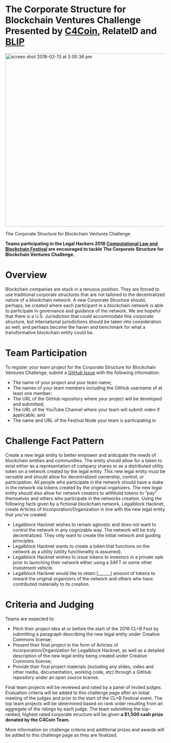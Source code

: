 # The Corporate Structure for Blockchain Ventures Challenge Presented by [C4Coin](https://www.c4coin.org/), RelateID and [BLIP](https://www.brooklaw.edu/academics/clinicalprogram/blip/aboutblip?)


<img width="544" alt="screen shot 2018-02-13 at 3 00 36 pm" src="https://user-images.githubusercontent.com/2357755/36170884-bda9a61a-10ce-11e8-8bc2-1207a0dac997.png">


The Corporate Structure for Blockchain Ventures Challenge

**Teams participating in the Legal Hackers 2018 [Computational Law and Blockchain Festival](https://legalhackers.org/clbfest2018) are encouraged to tackle The Corporate Structure for Blockchain Ventures Challenge.**

# Overview

Blockchain companies are stuck in a tenuous position. They are forced to use traditional corporate structures that are not tailored to the decentralized nature of a blockchain network. A new Corporate Structure should, perhaps, be created where each participant in a blockchain network is able to participate in governance and guidance of the network. We are hopeful that there is a U.S. Jurisdiction that could accommodate this corporate structure, but international jurisdictions should be taken into consideration as well, and perhaps become the haven and benchmark for what a transformative blockchain entity could be.

# Team Participation

To register your team project for the Corporate Structure for Blockchain Ventures Challenge, submit a [GitHub Issue](https://github.com/BLIP-CLBF) with the following information: 
* The name of your project and your team name;
* The names of your team members including the GitHub username of at least one member;
* The URL of the GitHub repository where your project will be developed and submitted;
* The URL of the YouTube Channel where your team will submit video if applicable; and
* The name and URL of the Festival Node your team is participating in

# Challenge Fact Pattern

Create a new legal entity to better empower and anticipate the needs of blockchain entities and communities. The entity should allow for a token to exist either as a representation of company shares or as a distributed utility token on a network created by the legal entity. This new legal entity must be versatile and should allow for decentralized ownership, control, or participation. All people who participate in the network should have a stake in the network via tokens created by the original organizers. The new legal entity should also allow for network creators to withhold tokens to “pay” themselves and others who participate in the networks creation. Using the following facts given by a fictional blockchain network, Legalblock Hacknet, create Articles of Incorporation/Organization in line with the new legal entity that you’ve created: 
* Legalblock Hacknet wishes to remain agnostic and does not want to control the network in any cognizable way. The network will be truly decentralized. They only want to create the initial network and guiding principles.
* Legalblock Hacknet wants to create a token that functions on the network as a utility (utility functionality is assumed).
* Legalblock Hacknet wishes to issue tokens to investors in a private sale prior to launching their network either using a SAFT or some other investment vehicle.
* Legalblock Hacknet would like to retain [______] amount of tokens to reward the original organizers of the network and others who have contributed materially to its creation.

# Criteria and Judging

Teams are expected to:

* Pitch their project idea at or before the start of the 2018 CL+B Fest by submitting a paragraph describing the new legal entity under Creative Commons license;
* Present their final project in the form of Articles of Incorporation/Organization for Legalblock Hacknet, as well as a detailed description of the new legal entity being created under Creative Commons license;
* Provide their final project materials (including any slides, video and other media, documentation, working code, etc) through a GitHub repository under an open source license.

Final team projects will be reviewed and rated by a panel of invited judges. Evaluation criteria will be added to this challenge page after an initial meeting of the judges and prior to the start of the CL+B Festival event. The top team projects will be determined based on rank order resulting from an aggregate of the ratings by each judge. The team submitting the top-ranked, highest rated corporate structure will be given **a $1,500 cash prize donated by the C4Coin Team.**  

More information on challenge criteria and additional prizes and awards will be added to this challenge page as they are finalized.

